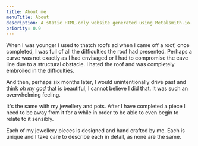 ```yaml
---
title: About me
menuTitle: About
description: A static HTML-only website generated using Metalsmith.io.
priority: 0.9
---
```



When I was younger I used to thatch roofs ad when I came off a roof, once
completed, I was full of all the difficulties the roof had presented. Perhaps a
curve was not exactly as I had envisaged or I had to compromise the eave line
due to a structural obstacle. I hated the roof and was completely embroiled in
the difficulties.

And then, perhaps six months later, I would unintentionally drive past and think
*oh my god* that is beautiful, I cannot believe I did that. It was such an
overwhelming feeling.

It's the same with my jewellery and pots. After I have completed a piece I need
to be away from it for a while in order to be able to even begin to relate to
it sensibly.

Each of my jewellery pieces is designed and hand crafted by me. Each is unique
and I take care to describe each in detail, as none are the same.